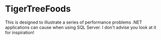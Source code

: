 # TigerTreeFoods
This is designed to illustrate a series of performance problems .NET applications can cause when using SQL Server. I don't advise you look at it for inspiration!
